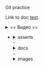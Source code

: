 Git practice

Link to doc [test](docs/test.md).


<details>
<summary>
== Видео ==
</summary>

text
</details>

- <details> <summary> asserts </summary> ttt </details>
    - <details> <summary> docs </summary> ttt </details>
    - <details> <summary> images </summary> ttt </details>
